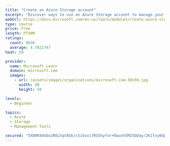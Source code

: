 ```yaml
---
title: "Create an Azure Storage account"
excerpt: "Discover ways to use an Azure Storage account to manage your data for billing, access, and storage location of your blobs, files, queues, and tables."
webUrl: https://docs.microsoft.com/en-us/learn/modules/create-azure-storage-account/
type: course
price: Free
length: PT30M
ratings:
  count: 9636
  average: 4.7822747
heat: 59

provider:
  name: Microsoft Learn
  domain: microsoft.com
  images:
    - url: /assets/images/organizations/microsoft.com-50x50.jpg
      width: 50
      height: 50

levels:
  - Beginner

topics:
  - Azure
  - Storage
  - Management Tools

secured: "5XD0K9dGbo2ROL5qt8Gk/cS14vxi7RS5hyfnr+0aunV5MZSbDay/2K1fvy0dp1g4CsNt657SJQLxjBCZxnvOpVHmiiWPbsVdaZGKW63BOtf+hwQpPoXJ4j3ZwjVFStswM9wh2ytgTgz/UGnAol3XZstH/2mtfS2Ubb85OWnEBBP3qwd4JyrTt8F2hB/4H/nF+Hyz5NR+s8CiCI5Lkzt/4tpP0/xde468XeUZy8k6MkhPxzQkRuNJd3OXUaSKrJd2L0TQzm6AM+o/uEugFiODgUkgmaTyfu7v8kH6/CG0DxQlrG3hv3bjbDwCeP2Rrpy7xAcGfEbIrsu0y6kdusPD0Bz5IpKrHCvWWK0RaCCHMiDTLDSsShcWliZJ0qFA6XUT5QD4hwX+GiutzIYd5QGEiVAOZMnlQz3OsuzSb/is25g=;Ig5gkHt2SeyxTAfgT696JQ=="
---
```


